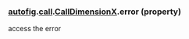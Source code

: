 ### [autofig](autofig.md).[call](autofig.call.md).[CallDimensionX](autofig.call.CallDimensionX.md).error (property)




access the error

